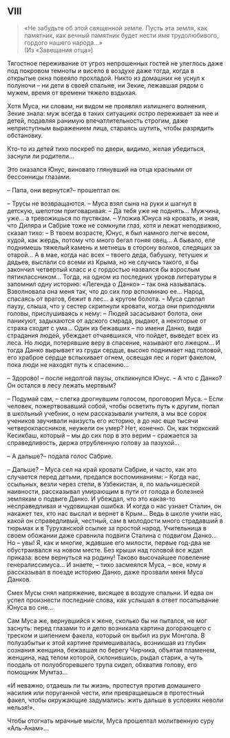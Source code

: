 ## VIII

> «Не забудьте об этой священной земле.
Пусть эта земля, как памятник, как вечный памятник будет нести имя трудолюбивого, гордого нашего народа…»  
> (Из «Завещания отца»)

Тягостное переживание от угроз непрошенных гостей не улеглось даже под покровом темноты и висело в воздухе даже тогда, когда в открытые окна повеяло прохладой.
Никто из домашних не уснул к полуночи – ни дети в своей спальне, ни Зекие, лежавшая рядом с мужем, время от времени тяжело вздыхая.

Хотя Муса, ни словам, ни видом не проявлял излишнего волнения, Зекие знала: муж всегда в таких ситуациях остро переживает за нее и детей, подавляя ранимую впечатлительность строгим, даже неприступным выражением лица, стараясь шутить, чтобы разрядить обстановку.

Кто-то из детей тихо поскреб по двери, видимо, желая убедиться, заснули ли родители…

Это оказался Юнус, виновато глянувший на отца красными от бессонницы глазами.

– Папа, они вернутся?– прошептал он.

– Трусы не возвращаются.
– Муса взял сына на руки и шагнул в детскую, шепотом приговаривая:
– Да тебя уже не поднять…
Мужчина, уже… а тревожишься по пустякам.
– Уложив Юнуса на кровать, и зная, что Диляра и Сабрие тоже не сомкнули глаз, хотя и лежат неподвижно, сказал тихо:
– В твоем возрасте, Юнус, я был намного легче весом, худой, как жердь, потому что много бегал гоняя овец…
А бывало, еле поднимешь тяжелый камень и метнешь в сторону волков, следящих за отарой…
А в мае, когда нас всех – твоего деда, бабушку, тетушек и дядьев, выслали со всеми из Крыма, но не случись такого, я бы закончил четвертый класс и с гордостью назвался бы взрослым пятиклассником…
Тогда, на одном из последних уроков литературы я запомнил одну историю: «Легенда о Данко» – так она называлась.
Взволновала она меня так, что до сих пор вспоминаю ее…
Народ, спасаясь от врагов, бежит в лес… а кругом болота.
– Муса сделал паузу, слыша, что у сестер скрипнули кровати, когда они приподняли головы, прислушиваясь к нему:
– Людей засасывают болота, они паникуют, задыхаются от адского смрада, рыдают, а некоторые от страха сходят с ума…
Один из бежавших – по имени Данко, видя страдания людей, убеждает отчаявшихся, что пойдет, выведет всех из леса.
Но люди, потерявшие веру в спасение, называют его лжецом…
И тогда Данко вырывает из груди сердце, высоко поднимает над головой, его храброе сердце вспыхивает огнем, освещая лес и горит факелом, пока люди не находят путь к спасению…

– Здорово!
– после недолгой паузы, откликнулся Юнус.
– А что с Данко?
Он остался в лесу лежать мертвым?

– Подумай сам, – слегка дрогнувшим голосом, проговорил Муса.
– Если человек, пожертвовавший собой, чтобы осветить путь к другим, попал в школьный учебник, о нем рассказывали учителя, а мы все сорок учеников заучивали наизусть его историю, а до нас еще тысячи четвероклассников, неужели он умер?
Нет, конечно.
Он, как тюркский Кесикбаш, который – мы до сих пор в это верим – сражается за справедливость, держа отрубленную голову за пазухой…

– А дальше?– подала голос Сабрие.

– Дальше?
– Муса сел на край кровати Сабрие, и часто, как это случается перед детьми, предался воспоминаниям:
– Когда нас, ссыльных, везли через степи, в Узбекистан, я, по мальчишеской наивности, рассказывал умирающим в пути от голода и болезней землякам о подвиге Данко.
И убеждал, что это какая-то несправедливая и чудовищная ошибка.
И когда о нас узнает Сталин, он накажет тех, кто нас выслал и вернет в Крым…
Ведь в школе учили нас, какой он справедливый, честный, сам в молодости много страдавший в тюрьмах и в Туруханской ссылке за простой народ.
Учительница в своем обожании даже сравнила подвиги Сталина с подвигом Данко…
Но – увы!
Я, как и многие, ждавшие его милости, первые год-два не обустраивался на новом месте.
Без крыши над головой все ждал приказа: всем вернуться на родину!
Таково высочайшее повеление генералиссимуса…
И знаете, – тихо засмеялся Муса, – все, кому я рассказывал в поезде историю Данко, даже прозвали меня Муса Данков.

Смех Мусы снял напряжение, висящее в воздухе спальни.
И едва он успел произнести последние слова, как услышал в ответ посапывание Юнуса во сне…

Сам Муса же, вернувшийся к жене, сколько бы ни пытался, не мог заснуть: перед глазами то и дело возникала картина догорающего с треском и шипением факела, который он выбил из рук Монгола.
В полузабытьи к этой картине примешивалась, возникшая из глубин сознания женщина, бежавшая по берегу Чирчика, объятая пламенем, женщина, над телом которой, склонившись, рыдал старик, а чуть поодаль от полуобгоревшего трупа сидел, обхватив голову, его помощник Мумтаз…

«И неважно, отдаешь ли ты жизнь, протестуя против домашнего насилия или поруганной чести, или превращаешься в протестный факел, чтобы окружающие задумались: жить дальше в условиях неволи нельзя!».

Чтобы отогнать мрачные мысли, Муса прошептал молитвенную суру «Аль-Анам»…
